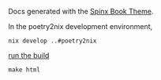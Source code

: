 
Docs generated with the [Spinx Book Theme](https://sphinx-book-theme.readthedocs.io/en/latest/tutorials/get-started.html).

In the poetry2nix development environment,

```
nix develop ..#poetry2nix
```

[run the build](https://www.sphinx-doc.org/en/master/usage/quickstart.html#running-the-build)

```
make html
```

